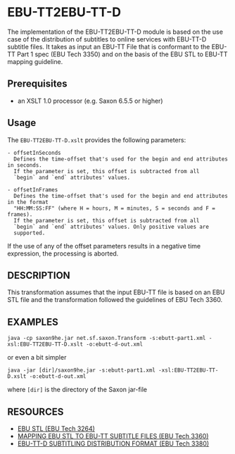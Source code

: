 # EBU-TT2EBU-TT-D
The implementation of the EBU-TT2EBU-TT-D module is based on the use
case of the distribution of subtitles to online services with EBU-TT-D
subtitle files. It takes as input an EBU-TT File that is conformant to
the EBU-TT Part 1 spec (EBU Tech 3350) and on the basis of the EBU STL
to EBU-TT mapping guideline.

## Prerequisites
- an XSLT 1.0 processor (e.g. Saxon 6.5.5 or higher)

## Usage
The `EBU-TT2EBU-TT-D.xslt` provides the following parameters:

    - offsetInSeconds
      Defines the time-offset that's used for the begin and end attributes in seconds.
      If the parameter is set, this offset is subtracted from all
      `begin` and `end` attributes' values.

    - offsetInFrames
      Defines the time-offset that's used for the begin and end attributes in the format
      "HH:MM:SS:FF" (where H = hours, M = minutes, S = seconds and F = frames).
      If the parameter is set, this offset is subtracted from all
      `begin` and `end` attributes' values. Only positive values are
      supported.

If the use of any of the offset parameters results in a negative time
expression, the processing is aborted.

## DESCRIPTION
This transformation assumes that the input EBU-TT file is based on an
EBU STL file and the transformation followed the guidelines of EBU
Tech 3360.


## EXAMPLES

    java -cp saxon9he.jar net.sf.saxon.Transform -s:ebutt-part1.xml -xsl:EBU-TT2EBU-TT-D.xslt -o:ebutt-d-out.xml

or even a bit simpler

    java -jar [dir]/saxon9he.jar -s:ebutt-part1.xml -xsl:EBU-TT2EBU-TT-D.xslt -o:ebutt-d-out.xml

where `[dir]` is the directory of the Saxon jar-file


## RESOURCES
* [EBU STL (EBU Tech 3264)](https://tech.ebu.ch/docs/tech/tech3264.pdf)
* [MAPPING EBU STL TO EBU-TT SUBTITLE FILES (EBU Tech 3360)](https://tech.ebu.ch/docs/tech/tech3360.pdf)
* [EBU-TT-D SUBTITLING DISTRIBUTION FORMAT (EBU Tech 3380)](https://tech.ebu.ch/docs/tech/tech3380.pdf)
